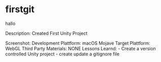 # firstgit

hallo 

Description: Created First Unity Project
 
Screenshot: 
Development Plattform: macOS Mojave
Target Plattform: WebGL 
Third Party Materials: NONE
Lessons Learnd: - Create a version controlled Unity project
		- create update a gitignore file
